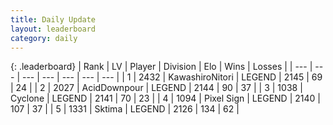 ```yaml
---
title: Daily Update
layout: leaderboard
category: daily
---
```


{: .leaderboard}
| Rank | LV | Player | Division | Elo | Wins | Losses |
| --- | --- | --- | --- | --- | --- | --- |
| <span data-change="3">1</span> | 2432 | <span title="ID: 164871">KawashiroNitori</span> | LEGEND | <span data-change="53">2145</span> | <span data-change="9">69</span> | <span data-change="0">24</span> |
| <span data-change="-1">2</span> | 2027 | <span title="ID: 304661">AcidDownpour</span> | LEGEND | <span data-change="18">2144</span> | <span data-change="3">90</span> | <span data-change="0">37</span> |
| <span data-change="0">3</span> | 1038 | <span title="ID: 92077">Cyclone</span> | LEGEND | <span data-change="40">2141</span> | <span data-change="6">70</span> | <span data-change="0">23</span> |
| <span data-change="2">4</span> | 1094 | <span title="ID: 568882">Pixel Sign</span> | LEGEND | <span data-change="52">2140</span> | <span data-change="13">107</span> | <span data-change="2">37</span> |
| <span data-change="5">5</span> | 1331 | <span title="ID: 353063">Sktima</span> | LEGEND | <span data-change="75">2126</span> | <span data-change="21">134</span> | <span data-change="4">62</span> |